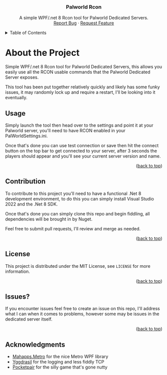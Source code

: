 
<div align="center">
<h3 align="center">Palworld Rcon</h3>

  <p align="center">
    A simple WPF/.net 8 Rcon tool for Palworld Dedicated Servers.
    <br />
    <a href="https://github.com/ddakebono/PalworldRcon/issues">Report Bug</a>
    ·
    <a href="https://github.com/ddakebono/PalworldRcon/issues">Request Feature</a>
  </p>
</div>

<!-- TABLE OF CONTENTS -->
<details>
  <summary>Table of Contents</summary>
  <ol>
    <li><a href="#about-the-project">About The Project</a></li>
    <li><a href="#usage">Usage</a></li>
    <li><a href="#contribution">Contribution</a></li>
    <li><a href="#license">License</a></li>
    <li><a href="#issues">Issues?</a></li>
    <li><a href="#acknowledgments">Acknowledgments</a></li>
  </ol>
</details>

# About the Project
Simple WPF/.net 8 Rcon tool for Palworld Dedicated Servers, this allows you easily use all the RCON usable commands that the Palworld Dedicated Server exposes.

This tool has been put together relatively quickly and likely has some funky issues, it may randomly lock up and require a restart, I'll be looking into it eventually.

## Usage
Simply launch the tool then head over to the settings and point it at your Palworld server, you'll need to have RCON enabled in your PalWorldSettings.ini.

Once that's done you can use test connection or save then hit the connect button on the top bar to get connected to your server, after 3 seconds the players should appear and you'll see your current server version and name.

<p align="right">(<a href="#readme-top">back to top</a>)</p>

## Contribution
To contribute to this project you'll need to have a functional .Net 8 development environment, to do this you can simply install Visual Studio 2022 and the .Net 8 SDK.

Once that's done you can simply clone this repo and begin fiddling, all dependencies will be brought in by Nuget.

Feel free to submit pull requests, I'll review and merge as needed.

<p align="right">(<a href="#readme-top">back to top</a>)</p>

## License
This project is distributed under the MIT License, see `LICENSE` for more information.

<p align="right">(<a href="#readme-top">back to top</a>)</p>

## Issues?
If you encounter issues feel free to create an issue on this repo, I'll address what I can when it comes to problems, however some may be issues in the dedicated server itself.

<p align="right">(<a href="#readme-top">back to top</a>)</p>

## Acknowledgments

* [Mahapps.Metro](https://mahapps.com/) for the nice Metro WPF library
* [Yggdrasil](https://github.com/exectails/Yggdrasil) for the logging and less fiddly TCP 
* [Pocketpair](https://www.pocketpair.jp/) for the silly game that's gone nutty
